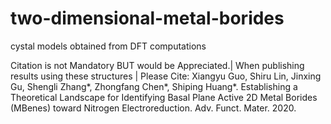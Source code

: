 # two-dimensional-metal-borides
cystal models obtained from DFT computations

Citation is not Mandatory BUT would be Appreciated.|
When publishing results using these structures | Please Cite: 
Xiangyu Guo, Shiru Lin, Jinxing Gu, Shengli Zhang*, Zhongfang Chen*, Shiping Huang*. Establishing a Theoretical Landscape for Identifying Basal Plane Active 2D Metal Borides (MBenes) toward Nitrogen Electroreduction. Adv. Funct. Mater. 2020.
